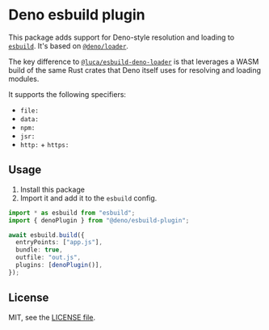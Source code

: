 # Deno esbuild plugin

This package adds support for Deno-style resolution and loading to
[`esbuild`](https://esbuild.github.io/). It's based on
[`@deno/loader`](https://jsr.io/@deno/loader).

The key difference to
[`@luca/esbuild-deno-loader`](https://jsr.io/@luca/esbuild-deno-loader) is that
leverages a WASM build of the same Rust crates that Deno itself uses for
resolving and loading modules.

It supports the following specifiers:

- `file:`
- `data:`
- `npm:`
- `jsr:`
- `http:` + `https:`

## Usage

1. Install this package
2. Import it and add it to the `esbuild` config.

```ts
import * as esbuild from "esbuild";
import { denoPlugin } from "@deno/esbuild-plugin";

await esbuild.build({
  entryPoints: ["app.js"],
  bundle: true,
  outfile: "out.js",
  plugins: [denoPlugin()],
});
```

## License

MIT, see the [LICENSE file](./LICENSE).
